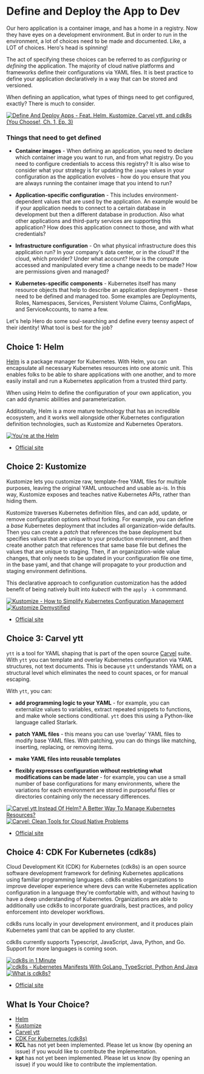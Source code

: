 # Define and Deploy the App to Dev

Our hero application is a container image, and has a home in a registry. Now they have eyes on a development environment. But in order to run in the environment, a lot of choices need to be made and documented. Like, a LOT of choices. Hero's head is spinning!

The act of specifying these choices can be referred to as *configuring* or *defining* the application. The majority of cloud native platforms and frameworks define their configurations via YAML files.  It is best practice to define your application declaratively in a way that can be stored and versioned.

When defining an application, what types of things need to get configured, exactly? There is much to consider. 

[![Define And Deploy Apps - Feat. Helm, Kustomize, Carvel ytt, and cdk8s (You Choose!, Ch. 1, Ep. 3)](https://img.youtube.com/vi/QwU3JmjyKoM/0.jpg)](https://youtu.be/QwU3JmjyKoM)

### Things that need to get defined

* **Container images** - When defining an application, you need to declare which container image you want to run, and from what registry. Do you need to configure credentials to access this registry? It is also wise to consider what your strategy is for updating the `image` values in your configuration as the application evolves - how do you ensure that you are always running the container image that you intend to run?

* **Application-specific configuration** - This includes environment-dependent values that are used by the application. An example would be if your application needs to connect to a certain database in development but then a different database in production. Also what other applications and third-party services are supporting this application? How does this application connect to those, and with what credentials?

* **Infrastructure configuration** - On what physical infrastructure does this application run? In your company's data center, or in the cloud?  If the cloud, which provider? Under what account? How is the compute accessed and manipulated every time a change needs to be made? How are permissions given and managed?

* **Kubernetes-specific components** - Kubernetes itself has many resource objects that help to describe an application deployment - these need to be defined and managed too. Some examples are Deployments, Roles, Namespaces, Services, Persistent Volume Claims, ConfigMaps, and ServiceAccounts, to name a few.

Let's help Hero do some soul-searching and define every teensy aspect of their identity! What tool is best for the job?

## Choice 1: Helm

[Helm](https://helm.sh/) is a package manager for Kubernetes. With Helm, you can encapsulate all necessary Kubernetes resources into one atomic unit. This enables folks to be able to share applications with one another, and to more easily install and run a Kubernetes application from a trusted third party.

When using Helm to define the configuration of your own application, you can add dynamic abilities and parameterization. 

Additionally, Helm is a more mature technology that has an incredible ecosystem, and it works well alongside other Kubernetes configuration definition technologies, such as Kustomize and Kubernetes Operators.  

[![You're at the Helm](https://img.youtube.com/vi/oPIiX6vyih8/0.jpg)](https://via.vmw.com/Helm)
* [Official site](https://helm.sh)

## Choice 2: Kustomize

Kustomize lets you customize raw, template-free YAML files for multiple purposes, leaving the original YAML untouched and usable as-is. In this way, Kustomize exposes and teaches native Kubernetes APIs, rather than hiding them.

Kustomize traverses Kubernetes definition files, and can add, update, or remove configuration options without forking. For example, you can define a *base* Kubernetes deployment that includes all organization-wide defaults. Then you can create a *patch* that references the base deployment but specifies values that are unique to your production environment, and then create another patch that references that same base file but defines the values that are unique to staging. Then, if an organization-wide value changes, that only needs to be updated in your configuration file one time, in the base yaml, and that change will propagate to your production and staging environment definitions.

This declarative approach to configuration customization has the added benefit of being natively built into *kubectl* with the `apply -k` commmand.  

[![Kustomize - How to Simplify Kubernetes Configuration Management](https://img.youtube.com/vi/Twtbg6LFnAg/0.jpg)](https://youtu.be/Twtbg6LFnAg)
[![Kustomize Demystified](https://img.youtube.com/vi/C8DpFc4zw80/0.jpg)](https://via.vmw.com/Kustomize)
* [Official site](https://kustomize.io)

## Choice 3: Carvel ytt

`ytt` is a tool for YAML shaping that is part of the open source [Carvel](https://carvel.dev/) suite. With `ytt` you can template and overlay Kubernetes configuration via YAML structures, not text documents. This is because `ytt` understands YAML on a structural level which eliminates the need to count spaces, or for manual escaping.

With `ytt`, you can:
* **add programming logic to your YAML** - for example, you can externalize values to variables, extract repeated snippets to functions, and make whole sections conditional. `ytt` does this using a Python-like language called Starlark. 

* **patch YAML files** - this means you can use ‘overlay' YAML files to modify base YAML files. With patching, you can do things like matching, inserting, replacing, or removing items.

* **make YAML files into reusable templates**

* **flexibly expresses configuration without restricting what modifications can be made later** - for example, you can use a small number of base configurations for many environments, where the variations for each environment are stored in purposeful files or directories containing only the necessary differences.

[![Carvel ytt Instead Of Helm? A Better Way To Manage Kubernetes Resources?](https://img.youtube.com/vi/DLnXkH2keNg/0.jpg)](https://youtu.be/DLnXkH2keNg)
[![Carvel: Clean Tools for Cloud Native Problems](https://img.youtube.com/vi/gsyGOv_Nwb0/0.jpg)](https://via.vmw.com/carvel)
* [Official site](https://carvel.dev)

## Choice 4: CDK For Kubernetes (cdk8s)

Cloud Development Kit (CDK) for Kubernetes (cdk8s) is an open source software development framework for defining Kubernetes applications using familiar programming languages. cdk8s enables organizations to improve developer experience where devs can write Kubernetes application configuration in a language they're comfortable with, and without having to have a deep understanding of Kubernetes. Organizations are able to additionally use cdk8s to incorporate guardrails, best practices, and policy enforcement into developer workflows. 

cdk8s runs locally in your development environment, and it produces plain Kubernetes yaml that can be applied to any cluster.  

cdk8s currently supports Typescript, JavaScript, Java, Python, and Go. Support for more languages is coming soon. 

[![cdk8s in 1 Minute](https://img.youtube.com/vi/0-bAYym6m-g/0.jpg)](https://youtube.com/shorts/0-bAYym6m-g)
[![cdk8s - Kubernetes Manifests With GoLang, TypeScript, Python And Java](https://img.youtube.com/vi/F2DKtax0NLU/0.jpg)](https://youtu.be/F2DKtax0NLU)
[![What is cdk8s?](https://img.youtube.com/vi/GCZgLmksJW8/0.jpg)](https://via.vmw.com/cdk8s)
* [Official site](https://cdk8s.io)

## What Is Your Choice?

* [Helm](helm.md)
* [Kustomize](kustomize.md)
* [Carvel ytt](carvel-ytt.md)
* [CDK For Kubernetes (cdk8s)](cdk8s.md)
* **KCL** has not yet been implemented. Please let us know (by opening an issue) if you would like to contribute the implementation.
* **kpt** has not yet been implemented. Please let us know (by opening an issue) if you would like to contribute the implementation.